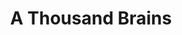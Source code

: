 ---
title: "A Thousand Brains"
description: "Jeff Hawkins"
createdAt: 2023-07-20
updatedAt: 2023-07-21
categories: ["Library", "Non-Fiction"]
type: 'book'
---